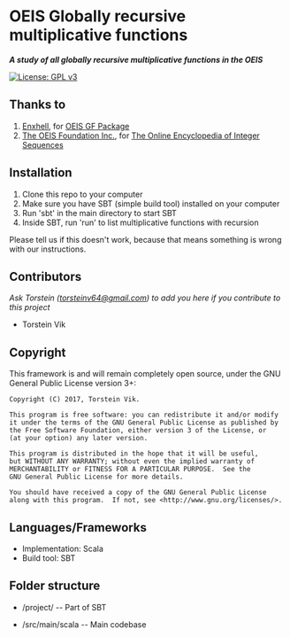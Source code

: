 # OEIS Globally recursive multiplicative functions
***A study of all globally recursive multiplicative functions in the OEIS*** <p>
[![License: GPL v3](https://img.shields.io/badge/License-GPL%20v3-blue.svg)](https://www.gnu.org/licenses/gpl-3.0)

## Thanks to

1. [Enxhell](https://github.com/eluzhnica), for [OEIS GF Package](https://github.com/eluzhnica/oeis_gf)
2. [The OEIS Foundation Inc.](http://oeisf.org/), for [The Online Encyclopedia of Integer Sequences](https://oeis.org/)

## Installation

1. Clone this repo to your computer
2. Make sure you have SBT (simple build tool) installed on your computer
3. Run 'sbt' in the main directory to start SBT
4. Inside SBT, run 'run' to list multiplicative functions with recursion

Please tell us if this doesn't work, because that means something is wrong with our instructions.

## Contributors

_Ask Torstein ([torsteinv64@gmail.com](mailto:torsteinv64@gmail.com)) to add you here if you contribute to this project_
* Torstein Vik

## Copyright


This framework is and will remain completely open source, under the GNU General Public License version 3+:

    Copyright (C) 2017, Torstein Vik.

    This program is free software: you can redistribute it and/or modify
    it under the terms of the GNU General Public License as published by
    the Free Software Foundation, either version 3 of the License, or
    (at your option) any later version.

    This program is distributed in the hope that it will be useful,
    but WITHOUT ANY WARRANTY; without even the implied warranty of
    MERCHANTABILITY or FITNESS FOR A PARTICULAR PURPOSE.  See the
    GNU General Public License for more details.

    You should have received a copy of the GNU General Public License
    along with this program.  If not, see <http://www.gnu.org/licenses/>.
    

## Languages/Frameworks

* Implementation: Scala
* Build tool: SBT

## Folder structure

* /project/ -- Part of SBT

* /src/main/scala -- Main codebase
